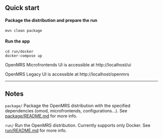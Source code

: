 ## Quick start

#### Package the distribution and prepare the run

```
mvn clean package
```

#### Run the app
```
cd run/docker
docker-compose up
```

OpenMRS Microfrontends UI is accessible at http://localhost/ui

OpenMRS Legacy UI is accessible at http://localhost/openmrs

---

## Notes

`package/` Package the OpenMRS distribution with the specified dependencies (omod, microfrontends, configurations...). See [package/README.md](package/README.md) for more info.

`run/` Run the OpenMRS distribution. Currently supports only Docker. See [run/README.md](run/README.md) for more info.
